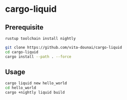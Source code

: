 # cargo-liquid

## Prerequisite

```bash
rustup toolchain install nightly

git clone https://github.com/vita-dounai/cargo-liquid
cd cargo-liquid
cargo install --path . --force
```

## Usage

```bash
cargo liquid new hello_world
cd hello_world
cargo +nightly liquid build
```
